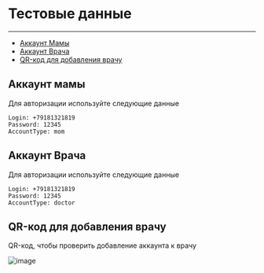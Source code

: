 # Тестовые данные

---

- [Аккаунт Мамы](#section-1)
- [Аккаунт Врача](#section-2)
- [QR-код для добавления врачу](#section-3)



<a name="section-1"></a>
## Аккаунт мамы
Для авторизации используйте следующие данные
```text
Login: +79181321819
Password: 12345
AccountType: mom
```

<a name="section-3"></a>
## Аккаунт Врача
Для авторизации используйте следующие данные
```text
Login: +79181321819
Password: 12345
AccountType: doctor
```

<a name="section-3"></a>
## QR-код для добавления врачу
QR-код, чтобы проверить добавление аккаунта к врачу

![image](/storage/websiteplanet-qr%201.png)


